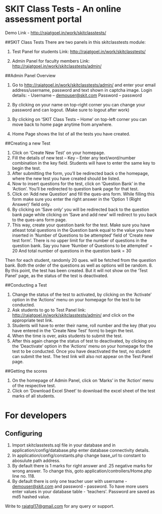 # SKIT Class Tests - An online assessment portal

Demo Link - http://rajatgoel.in/work/skitclasstests/

##SKIT Class Tests
There are two panels in this skitclasstests module:

1.	Test Panel for students 
Link: http://rajatgoel.in/work/skitclasstests/

2.	Admin Panel for faculty members
 Link: http://rajatgoel.in/work/skitclasstests/admin/

##Admin Panel Overview
1.	Go to http://rajatgoel.in/work/skitclasstests/admin/ and enter your email address/username, password and text shown in captcha image.
Login details: -  Username – demouser@skit.com
		    Password – password

2.	By clicking on your name on top-right corner you can change your password and can logout. (Make sure to logout after work)
3.	By clicking on ‘SKIT Class Tests – Home’ on top-left corner you can move back to home page anytime from anywhere.
4.	Home Page shows the list of all the tests you have created.

##Creating a new Test
1.	Click on ‘Create New Test’ on your homepage.
2.	Fill the details of new test – 
Key – Enter any text/word/number combination in the key field. Students will have to enter the same key to begin the test.
3.	After submitting the form, you’ll be redirected back o the homepage, where the new test you have created should be listed.
4.	Now to insert questions for the test, click on ‘Question Bank’ in the ‘Action’. You’ll be redirected to question bank page for that test.
5.	Click on ‘Add new Question’ and fill the ques-ans form.
While filling this form make sure you enter the right answer in the ‘Option 1 (Right Answer)’ field only. 
6.	By clicking on ‘Save only’ you will be redirected back to the question bank page while clicking on ‘Save and add new’ will redirect to you back to the ques-ans form page.
7.	This way, create your question bank for the test. Make sure you have atleast total questions in the Question bank equal to the value you have inserted in ‘Number of Questions to be attempted’ field of ‘Create new test form’. There is no upper limit for the number of questions in the question bank.
Say you have 
‘Number of Questions to be attempted’ = 20
And total number of questions in the question bank = 30

Then for each student, randomly 20 ques. will be fetched from the question bank. Both the order of the questions as well as options will be random.
8.	By this point, the test has been created. But it will not show on the ‘Test Panel’ page, as the status of the test is deactivated.

##Conducting a Test
1.	Change the status of the test to activated, by clicking on the ‘Activate’ option in the ‘Actions’ menu on your homepage for the test to be conducted. 
2.	Ask students to go to Test Panel link: http://rajatgoel.in/work/skitclasstests/admin/ and click on the appropriate test link. 
3.	Students will have to enter their name, roll number and the key (that you have entered in the ‘Create New Test’ form) to begin the test.
4.	When the time is over, asks students to submit the test.
5.	After this again change the status of test to deactivated, by clicking on the ‘Deactivate’ option in the ‘Actions’ menu on your homepage for the test to be conducted.
Once you have deactivated the test, no student can submit the test. The test link will also not appear on the Test Panel page.

##Getting the scores
1.	On the homepage of Admin Panel, click on ‘Marks’ in the ‘Action’ menu of the respective test.
2.	Click on ‘Download Excel Sheet’ to download the excel sheet of the test marks of all students. 

# For developers

## Configuring
1. Import skitclasstests.sql file in your database and in application/config/database.php enter database connectivity details.
2. In application/config/constants.php change base_url to constant to abosulute path address.
3. By default there is 1 marks for right answer and .25 negative marks for wrong answer. To change this, goto application/controllers/Home.php line no. 118.
4. By default there is only one teacher user with username - demouser@skit.com and password - password. To have more users enter values in your database table - 'teachers'. Password are saved as md5 hashed value.


Write to rajatgl17@gmail.com for any query or support.
